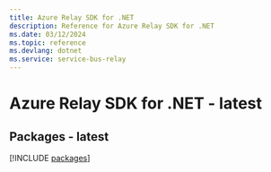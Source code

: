 ```yaml
---
title: Azure Relay SDK for .NET
description: Reference for Azure Relay SDK for .NET
ms.date: 03/12/2024
ms.topic: reference
ms.devlang: dotnet
ms.service: service-bus-relay
---
```

# Azure Relay SDK for .NET - latest
## Packages - latest
[!INCLUDE [packages](relay-index.md)]